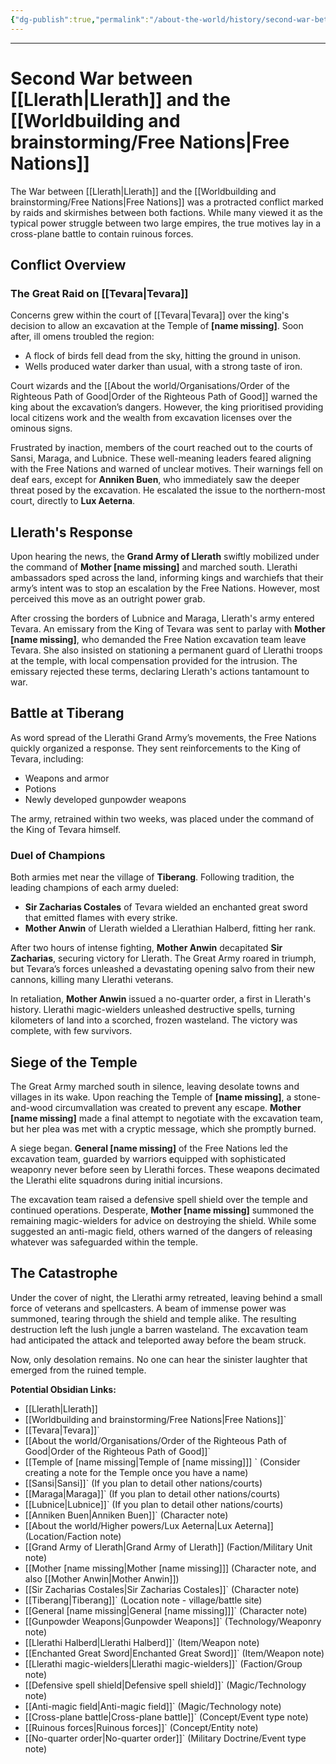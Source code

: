 ```yaml
---
{"dg-publish":true,"permalink":"/about-the-world/history/second-war-between-llerath-and-the-free-nations/","tags":["conflict","war","nations","siege","magic","excavation","temple","catastrophe","llerath","free-nations","tevara"]}
---
```


---
# Second War between [[Llerath\|Llerath]] and the [[Worldbuilding and brainstorming/Free Nations\|Free Nations]]

The War between [[Llerath\|Llerath]] and the [[Worldbuilding and brainstorming/Free Nations\|Free Nations]] was a protracted conflict marked by raids and skirmishes between both factions. While many viewed it as the typical power struggle between two large empires, the true motives lay in a cross-plane battle to contain ruinous forces.

## Conflict Overview

### The Great Raid on [[Tevara\|Tevara]]

Concerns grew within the court of [[Tevara\|Tevara]] over the king's decision to allow an excavation at the Temple of **[name missing]**. Soon after, ill omens troubled the region:

- A flock of birds fell dead from the sky, hitting the ground in unison.
- Wells produced water darker than usual, with a strong taste of iron.

Court wizards and the [[About the world/Organisations/Order of the Righteous Path of Good\|Order of the Righteous Path of Good]] warned the king about the excavation’s dangers. However, the king prioritised providing local citizens work and the wealth from excavation licenses over the ominous signs.

Frustrated by inaction, members of the court reached out to the courts of Sansi, Maraga, and Lubnice. These well-meaning leaders feared aligning with the Free Nations and warned of unclear motives. Their warnings fell on deaf ears, except for **Anniken Buen**, who immediately saw the deeper threat posed by the excavation. He escalated the issue to the northern-most court, directly to **Lux Aeterna**.

## Llerath's Response

Upon hearing the news, the **Grand Army of Llerath** swiftly mobilized under the command of **Mother [name missing]** and marched south. Llerathi ambassadors sped across the land, informing kings and warchiefs that their army’s intent was to stop an escalation by the Free Nations. However, most perceived this move as an outright power grab.

After crossing the borders of Lubnice and Maraga, Llerath's army entered Tevara. An emissary from the King of Tevara was sent to parlay with **Mother [name missing]**, who demanded the Free Nation excavation team leave Tevara. She also insisted on stationing a permanent guard of Llerathi troops at the temple, with local compensation provided for the intrusion. The emissary rejected these terms, declaring Llerath's actions tantamount to war.

## Battle at Tiberang

As word spread of the Llerathi Grand Army’s movements, the Free Nations quickly organized a response. They sent reinforcements to the King of Tevara, including:

- Weapons and armor
- Potions
- Newly developed gunpowder weapons

The army, retrained within two weeks, was placed under the command of the King of Tevara himself.

### Duel of Champions

Both armies met near the village of **Tiberang**. Following tradition, the leading champions of each army dueled:

- **Sir Zacharias Costales** of Tevara wielded an enchanted great sword that emitted flames with every strike.
- **Mother Anwin** of Llerath wielded a Llerathian Halberd, fitting her rank.

After two hours of intense fighting, **Mother Anwin** decapitated **Sir Zacharias**, securing victory for Llerath. The Great Army roared in triumph, but Tevara’s forces unleashed a devastating opening salvo from their new cannons, killing many Llerathi veterans.

In retaliation, **Mother Anwin** issued a no-quarter order, a first in Llerath's history. Llerathi magic-wielders unleashed destructive spells, turning kilometers of land into a scorched, frozen wasteland. The victory was complete, with few survivors.

## Siege of the Temple

The Great Army marched south in silence, leaving desolate towns and villages in its wake. Upon reaching the Temple of **[name missing]**, a stone-and-wood circumvallation was created to prevent any escape. **Mother [name missing]** made a final attempt to negotiate with the excavation team, but her plea was met with a cryptic message, which she promptly burned.

A siege began. **General [name missing]** of the Free Nations led the excavation team, guarded by warriors equipped with sophisticated weaponry never before seen by Llerathi forces. These weapons decimated the Llerathi elite squadrons during initial incursions.

The excavation team raised a defensive spell shield over the temple and continued operations. Desperate, **Mother [name missing]** summoned the remaining magic-wielders for advice on destroying the shield. While some suggested an anti-magic field, others warned of the dangers of releasing whatever was safeguarded within the temple.

## The Catastrophe

Under the cover of night, the Llerathi army retreated, leaving behind a small force of veterans and spellcasters. A beam of immense power was summoned, tearing through the shield and temple alike. The resulting destruction left the lush jungle a barren wasteland. The excavation team had anticipated the attack and teleported away before the beam struck.

Now, only desolation remains. No one can hear the sinister laughter that emerged from the ruined temple.

**Potential Obsidian Links:**
* [[Llerath\|Llerath]]
* [[Worldbuilding and brainstorming/Free Nations\|Free Nations]]`
* [[Tevara\|Tevara]]`
* [[About the world/Organisations/Order of the Righteous Path of Good\|Order of the Righteous Path of Good]]`
* [[Temple of [name missing\|Temple of [name missing]]] ` (Consider creating a note for the Temple once you have a name)
* [[Sansi\|Sansi]]` (If you plan to detail other nations/courts)
* [[Maraga\|Maraga]]` (If you plan to detail other nations/courts)
* [[Lubnice\|Lubnice]]` (If you plan to detail other nations/courts)
* [[Anniken Buen\|Anniken Buen]]` (Character note)
* [[About the world/Higher powers/Lux Aeterna\|Lux Aeterna]] (Location/Faction note)
* [[Grand Army of Llerath\|Grand Army of Llerath]] (Faction/Military Unit note)
* [[Mother [name missing\|Mother [name missing]]] (Character note, and also [[Mother Anwin\|Mother Anwin]])
* [[Sir Zacharias Costales\|Sir Zacharias Costales]]` (Character note)
* [[Tiberang\|Tiberang]]` (Location note - village/battle site)
* [[General [name missing\|General [name missing]]]` (Character note)
* [[Gunpowder Weapons\|Gunpowder Weapons]]` (Technology/Weaponry note)
* [[Llerathi Halberd\|Llerathi Halberd]]` (Item/Weapon note)
* [[Enchanted Great Sword\|Enchanted Great Sword]]` (Item/Weapon note)
* [[Llerathi magic-wielders\|Llerathi magic-wielders]]` (Faction/Group note)
* [[Defensive spell shield\|Defensive spell shield]]` (Magic/Technology note)
* [[Anti-magic field\|Anti-magic field]]` (Magic/Technology note)
* [[Cross-plane battle\|Cross-plane battle]]` (Concept/Event type note)
* [[Ruinous forces\|Ruinous forces]]` (Concept/Entity note)
* [[No-quarter order\|No-quarter order]]` (Military Doctrine/Event type note)